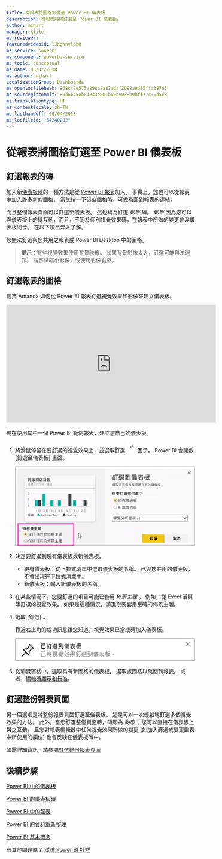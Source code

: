 ```yaml
---
title: 從報表將圖格釘選至 Power BI 儀表板
description: 從報表將磚釘選至 Power BI 儀表板。
author: mihart
manager: kfile
ms.reviewer: ''
featuredvideoid: lJKgWnvl6bQ
ms.service: powerbi
ms.component: powerbi-service
ms.topic: conceptual
ms.date: 03/02/2018
ms.author: mihart
LocalizationGroup: Dashboards
ms.openlocfilehash: 968cf7e573a298c2a82adaf2092a9d35ffa397e5
ms.sourcegitcommit: 80d6b45eb84243e801b60b9038b9bff77c30d5c8
ms.translationtype: HT
ms.contentlocale: zh-TW
ms.lasthandoff: 06/04/2018
ms.locfileid: "34240202"
---
```

# <a name="pin-a-tile-to-a-power-bi-dashboard-from-a-report"></a>從報表將圖格釘選至 Power BI 儀表板
## <a name="pinning-tiles-from-a-report"></a>釘選報表的磚
加入新[儀表板磚](service-dashboard-tiles.md)的一種方法是從 [Power BI 報表](service-reports.md)加入。 事實上，您也可以從報表中加入許多新的圖格。  當您按一下這些圖格時，可做為回到報表的連結。

而且整個報表頁面可以釘選至儀表板。  這也稱為釘選 *動態* 磚。  *動態* 因為您可以與儀表板上的磚互動，而且，不同於個別視覺效果磚，在報表中所做的變更會與儀表板同步。 在以下項目深入了解。

您無法釘選與您共用之報表或 Power BI Desktop 中的圖格。 

> **提示**：有些視覺效果使用背景映像。 如果背景影像太大，釘選可能無法運作。  請嘗試縮小影像，或使用影像壓縮。  
> 
> 

## <a name="pin-a-tile-from-a-report"></a>釘選報表的圖格
觀賞 Amanda 如何從 Power BI 報表釘選視覺效果和影像來建立儀表板。

<iframe width="560" height="315" src="https://www.youtube.com/embed/lJKgWnvl6bQ" frameborder="0" allowfullscreen></iframe>

現在使用其中一個 Power BI 範例報表，建立您自己的儀表板。

1. 將滑鼠停留在要釘選的視覺效果上，並選取釘選 ![](media/service-dashboard-pin-tile-from-report/pbi_pintile_small.png) 圖示。 Power BI 會開啟 [釘選至儀表板]  畫面。
   
     ![[釘選到儀表板] 視窗](media/service-dashboard-pin-tile-from-report/pbi_themes2.png)
2. 決定要釘選到現有儀表板或新儀表板。
   
   * 現有儀表板：從下拉式清單中選取儀表板的名稱。 已與您共用的儀表板，不會出現在下拉式清單中。
   * 新儀表板：輸入新儀表板的名稱。
3. 在某些情況下，您要釘選的項目可能已套用 *佈景主題* 。  例如，從 Excel 活頁簿釘選的視覺效果。 如果是這種情況，請選取要套用至磚的佈景主題。
4. 選取 [釘選] 。
   
   靠近右上角的成功訊息讓您知道，視覺效果已當成磚加入儀表板。
   
   ![成功訊息](media/service-dashboard-pin-tile-from-report/pinsuccess.png)
5. 從瀏覽窗格中，選取具有新圖格的儀表板。 選取該圖格以跳回到報表。 或者，[編輯磚顯示和行為](service-dashboard-edit-tile.md)。

## <a name="pin-an-entire-report-page"></a>釘選整份報表頁面
另一個選項是將整份報表頁面釘選至儀表板。 這是可以一次輕鬆地釘選多個視覺效果的方法。  此外，當您釘選整個頁面時，磚即為 *動態* ；您可以直接在儀表板上與之互動。 且您對報表編輯器中任何視覺效果所做的變更 (如加入篩選或變更圖表中所使用的欄位) 也會反映在儀表板磚中。  

如需詳細資訊，請參閱[釘選整份報表頁面](service-dashboard-pin-live-tile-from-report.md)

## <a name="next-steps"></a>後續步驟
[Power BI 中的儀表板](service-dashboards.md)

[Power BI 的儀表板磚](service-dashboard-tiles.md)

[Power BI 中的報表](service-reports.md)

[Power BI 的資料重新整理](refresh-data.md)

[Power BI 基本概念](service-basic-concepts.md)

有其他問題嗎？ [試試 Power BI 社群](http://community.powerbi.com/)

